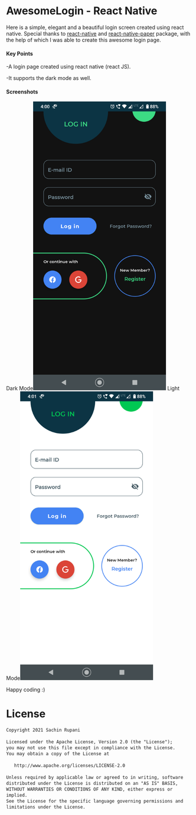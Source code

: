 # AwesomeLogin - React Native

Here is a simple, elegant and a beautiful login screen created using react native. Special thanks to [react-native](https://github.com/facebook/react-native) and [react-native-paper](https://github.com/callstack/react-native-paper) package, with the help of which I was able to create this awesome login page.

#### Key Points

-A login page created using react native (react JS).

-It supports the dark mode as well.

#### Screenshots

Dark Mode<img width="360" height="780" src="images/login_dark.png" alt="LoginScreen - Dark Mode" >
Light Mode<img width="360" height="780" src="images/login_light.png" alt="LoginScreen - Light Mode" >

Happy coding :)

# License

    Copyright 2021 Sachin Rupani

    Licensed under the Apache License, Version 2.0 (the "License");
    you may not use this file except in compliance with the License.
    You may obtain a copy of the License at

       http://www.apache.org/licenses/LICENSE-2.0

    Unless required by applicable law or agreed to in writing, software
    distributed under the License is distributed on an "AS IS" BASIS,
    WITHOUT WARRANTIES OR CONDITIONS OF ANY KIND, either express or implied.
    See the License for the specific language governing permissions and
    limitations under the License.

